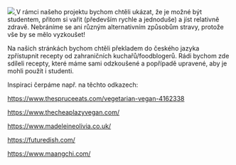﻿---# Foodblog aneb studentská kuchařka  ---<a href="https://is.muni.cz/www/472312/titul.PNG"> <img src="https://is.muni.cz/www/472312/titul.PNG" > </a>V rámci našeho projektu bychom chtěli ukázat, že je možné být studentem, přitom si vařit (především rychle a jednoduše) a jíst relativně zdravě. Nebráníme se ani různým alternativním způsobům stravy, protože vše by se mělo vyzkoušet!Na našich stránkách bychom chtěli překladem do českého jazyka zpřístupnit recepty od zahraničních kuchařů/foodblogerů. Rádi bychom zde sdíleli recepty, které máme sami odzkoušené a popřípadě upravené, aby je mohli použít i studenti.Inspiraci čerpáme např. na těchto odkazech: https://www.thespruceeats.com/vegetarian-vegan-4162338https://www.thecheaplazyvegan.com/https://www.madeleineolivia.co.uk/https://futuredish.com/https://www.maangchi.com/
